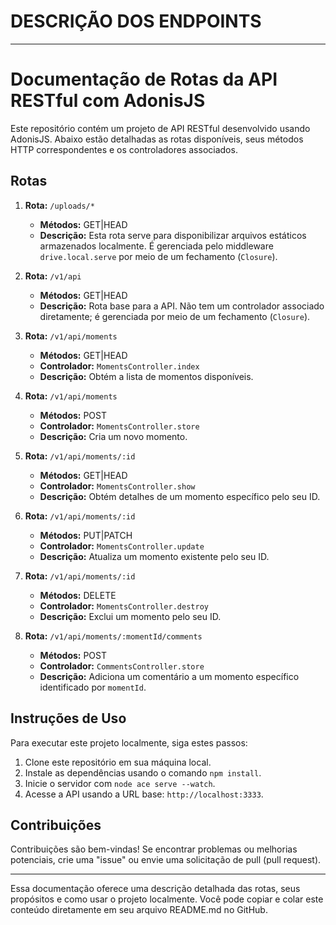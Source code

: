 # DESCRIÇÃO DOS ENDPOINTS

---

# Documentação de Rotas da API RESTful com AdonisJS

Este repositório contém um projeto de API RESTful desenvolvido usando AdonisJS. Abaixo estão detalhadas as rotas disponíveis, seus métodos HTTP correspondentes e os controladores associados.

## Rotas

1. **Rota:** `/uploads/*`

   - **Métodos:** GET|HEAD
   - **Descrição:** Esta rota serve para disponibilizar arquivos estáticos armazenados localmente. É gerenciada pelo middleware `drive.local.serve` por meio de um fechamento (`Closure`).

2. **Rota:** `/v1/api`

   - **Métodos:** GET|HEAD
   - **Descrição:** Rota base para a API. Não tem um controlador associado diretamente; é gerenciada por meio de um fechamento (`Closure`).

3. **Rota:** `/v1/api/moments`

   - **Métodos:** GET|HEAD
   - **Controlador:** `MomentsController.index`
   - **Descrição:** Obtém a lista de momentos disponíveis.

4. **Rota:** `/v1/api/moments`

   - **Métodos:** POST
   - **Controlador:** `MomentsController.store`
   - **Descrição:** Cria um novo momento.

5. **Rota:** `/v1/api/moments/:id`

   - **Métodos:** GET|HEAD
   - **Controlador:** `MomentsController.show`
   - **Descrição:** Obtém detalhes de um momento específico pelo seu ID.

6. **Rota:** `/v1/api/moments/:id`

   - **Métodos:** PUT|PATCH
   - **Controlador:** `MomentsController.update`
   - **Descrição:** Atualiza um momento existente pelo seu ID.

7. **Rota:** `/v1/api/moments/:id`

   - **Métodos:** DELETE
   - **Controlador:** `MomentsController.destroy`
   - **Descrição:** Exclui um momento pelo seu ID.

8. **Rota:** `/v1/api/moments/:momentId/comments`

   - **Métodos:** POST
   - **Controlador:** `CommentsController.store`
   - **Descrição:** Adiciona um comentário a um momento específico identificado por `momentId`.

## Instruções de Uso

Para executar este projeto localmente, siga estes passos:

1. Clone este repositório em sua máquina local.
2. Instale as dependências usando o comando `npm install`.
3. Inicie o servidor com `node ace serve --watch`.
4. Acesse a API usando a URL base: `http://localhost:3333`.

## Contribuições

Contribuições são bem-vindas! Se encontrar problemas ou melhorias potenciais, crie uma "issue" ou envie uma solicitação de pull (pull request).

---

Essa documentação oferece uma descrição detalhada das rotas, seus propósitos e como usar o projeto localmente. Você pode copiar e colar este conteúdo diretamente em seu arquivo README.md no GitHub.